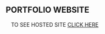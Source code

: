 

## PORTFOLIO WEBSITE



&emsp;TO SEE HOSTED SITE <a href="https://haripradsad392.github.io/portfoliowebsite-/">CLICK HERE</a>


